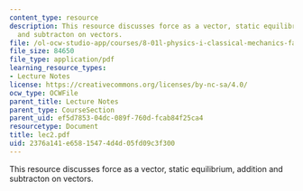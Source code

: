 ```yaml
---
content_type: resource
description: This resource discusses force as a vector, static equilibrium, addition
  and subtracton on vectors.
file: /ol-ocw-studio-app/courses/8-01l-physics-i-classical-mechanics-fall-2005/2376a141e65815474d4d05fd09c3f300_lec2.pdf
file_size: 84650
file_type: application/pdf
learning_resource_types:
- Lecture Notes
license: https://creativecommons.org/licenses/by-nc-sa/4.0/
ocw_type: OCWFile
parent_title: Lecture Notes
parent_type: CourseSection
parent_uid: ef5d7853-04dc-089f-760d-fcab84f25ca4
resourcetype: Document
title: lec2.pdf
uid: 2376a141-e658-1547-4d4d-05fd09c3f300
---
```

This resource discusses force as a vector, static equilibrium, addition and subtracton on vectors.